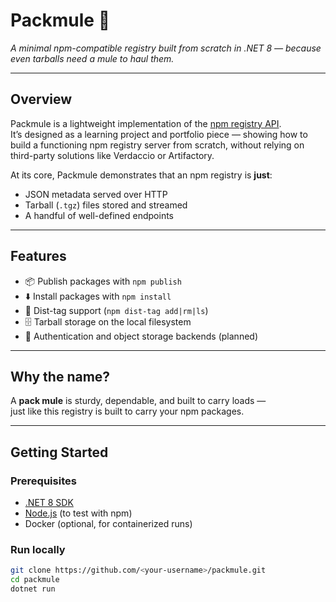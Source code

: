 # Packmule 🐴
*A minimal npm-compatible registry built from scratch in .NET 8 — because even tarballs need a mule to haul them.*

---

## Overview
Packmule is a lightweight implementation of the [npm registry API](https://docs.npmjs.com/cli/v9/using-npm/registry).  
It’s designed as a learning project and portfolio piece — showing how to build a functioning npm registry server from scratch, without relying on third-party solutions like Verdaccio or Artifactory.

At its core, Packmule demonstrates that an npm registry is **just**:
- JSON metadata served over HTTP
- Tarball (`.tgz`) files stored and streamed
- A handful of well-defined endpoints

---

## Features
- 📦 Publish packages with `npm publish`  
- ⬇️ Install packages with `npm install`  
- 🎯 Dist-tag support (`npm dist-tag add|rm|ls`)  
- 🗄️ Tarball storage on the local filesystem  
- 🔑 Authentication and object storage backends (planned)

---

## Why the name?
A **pack mule** is sturdy, dependable, and built to carry loads —  
just like this registry is built to carry your npm packages.

---

## Getting Started

### Prerequisites
- [.NET 8 SDK](https://dotnet.microsoft.com/en-us/download/dotnet/8.0)  
- [Node.js](https://nodejs.org/) (to test with npm)  
- Docker (optional, for containerized runs)

### Run locally
```bash
git clone https://github.com/<your-username>/packmule.git
cd packmule
dotnet run
